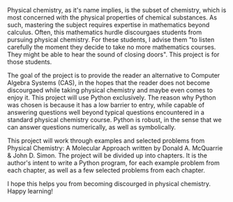 Physical chemistry, as it's name implies, is the subset of chemistry, which is most concerned with the physical properties of chemical substances. As such, mastering the subject requires expertise in mathematics beyond calculus. Often, this mathematics hurdle discourgaes students from pursuing physical chemistry. For these students, I advise them "to listen carefully the moment they decide to take no more mathematics courses. They might be able to hear the sound of closing doors". This project is for those students. 

The goal of the project is to provide the reader an alternative to Computer Algebra Systems (CAS), in the hopes that the reader does not become discourgaed while taking physical chemistry and maybe even comes to enjoy it. This project will use Python exclusively. The reason why Python was chosen is because it has a low barrier to entry, while capable of answering questions well beyond typical questions encountered in a standard physical chemistry course. Python is robust, in the sense that we can answer questions numerically, as well as symbolically.

This project will work through examples and selected problems from Physical Chemistry: A Molecular Approach written by Donald A. McQuarrie & John D. Simon. The project will be divided up into chapters. It is the author's intent to write a Python program, for each example problem from each chapter, as well as a few selected problems from each chapter. 

I hope this helps you from becoming discourged in physical chemistry. Happy learning!
